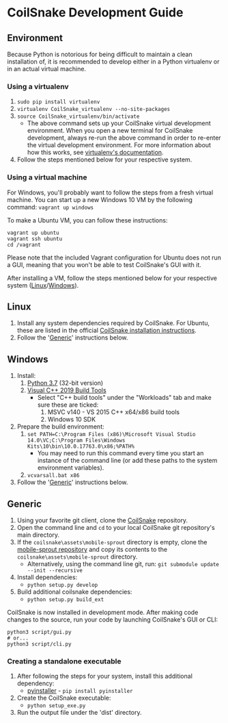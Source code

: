 
# CoilSnake Development Guide

## Environment

Because Python is notorious for being difficult to maintain a clean installation of, it is recommended to develop either in a Python virtualenv or in an actual virtual machine.

### Using a virtualenv

1. `sudo pip install virtualenv`
1. `virtualenv CoilSnake_virtualenv --no-site-packages`
1. `source CoilSnake_virtualenv/bin/activate`
    - The above command sets up your CoilSnake virtual development environment. When you open a new terminal for CoilSnake development, always re-run the above command in order to re-enter the virtual development environment. For more information about how this works, see [virtualenv's documentation](https://pypi.python.org/pypi/virtualenv/1.7).
1. Follow the steps mentioned below for your respective system.

### Using a virtual machine

For Windows, you'll probably want to follow the steps from a fresh virtual machine. You can start up a new Windows 10 VM by the following command: `vagrant up windows`

To make a Ubuntu VM, you can follow these instructions:

```
vagrant up ubuntu
vagrant ssh ubuntu
cd /vagrant
```

Please note that the included Vagrant configuration for Ubuntu does not run a GUI, meaning that you won't be able to test CoilSnake's GUI with it.

After installing a VM, follow the steps mentioned below for your respective system ([Linux](#linux)/[Windows](#windows)).

## Linux

1. Install any system dependencies required by CoilSnake. For Ubuntu, these are listed in the official [CoilSnake installation instructions](https://mrtenda.github.io/CoilSnake/download.html).
1. Follow the '[Generic](#generic)' instructions below.

## Windows

1. Install:
    1. [Python 3.7](https://www.python.org/downloads/release/python-374/) (32-bit version)
    1. [Visual C++ 2019 Build Tools](https://visualstudio.microsoft.com/thank-you-downloading-visual-studio/?sku=BuildTools&rel=16)
        - Select "C++ build tools" under the "Workloads" tab and make sure these are ticked:
            1. MSVC v140 - VS 2015 C++ x64/x86 build tools
            1. Windows 10 SDK
1. Prepare the build environment:
    1. `set PATH=C:\Program Files (x86)\Microsoft Visual Studio 14.0\VC;C:\Program Files\Windows Kits\10\bin\10.0.17763.0\x86;%PATH%`
        - You may need to run this command every time you start an instance of the command line (or add these paths to the system environment variables).
    1. `vcvarsall.bat x86`
1. Follow the '[Generic](#generic)' instructions below.

## Generic

1. Using your favorite git client, clone the [CoilSnake](https://github.com/mrtenda/CoilSnake) repository.
1. Open the command line and `cd` to your local CoilSnake git repository's main directory.
1. If the `coilsnake\assets\mobile-sprout` directory is empty, clone the [mobile-sprout repository](https://github.com/mrtenda/mobile-sprout) and copy its contents to the `coilsnake\assets\mobile-sprout` directory.
    - Alternatively, using the command line git, run: `git submodule update --init --recursive`
1. Install dependencies:
    - `python setup.py develop`
1. Build additional coilsnake dependencies:
    - `python setup.py build_ext`

CoilSnake is now installed in development mode. After making code changes to the source, run your code by launching CoilSnake's GUI or CLI:

```
python3 script/gui.py
# or...
python3 script/cli.py
```

### Creating a standalone executable

1. After following the steps for your system, install this additional dependency:
    - [pyinstaller](https://www.pyinstaller.org) - `pip install pyinstaller`
1. Create the CoilSnake executable:
    - `python setup_exe.py`
1. Run the output file under the 'dist' directory.
